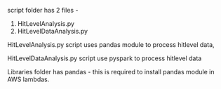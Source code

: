 script folder has 2 files -
1. HitLevelAnalysis.py
2. HitLevelDataAnalysis.py

HitLevelAnalysis.py script uses pandas module to process hitlevel data, 

HitLevelDataAnalysis.py script use pyspark to process hitlevel data

Libraries folder has pandas -
this is required to install pandas module in AWS lambdas.
